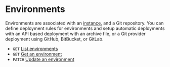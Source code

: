 # Environments

Environments are associated with an [instance](/docs/api/instances), and a Git repository. You can define deployment rules for environments
and setup automatic deployments with an API based deployment with an archive file, or a Git provider deployment using GitHub, BitBucket, or GitLab.

- `GET` [List environments](/docs/api/environments/list-environments)
- `GET` [Get an environment](/docs/api/environments/get-environment)
- `PATCH` [Update an environment](/docs/api/environments/update-environment)